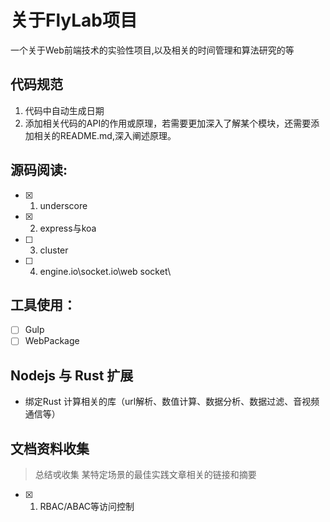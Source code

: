 # 关于FlyLab项目
一个关于Web前端技术的实验性项目,以及相关的时间管理和算法研究的等

## 代码规范
1. 代码中自动生成日期
2. 添加相关代码的API的作用或原理，若需要更加深入了解某个模块，还需要添加相关的README.md,深入阐述原理。

## 源码阅读:
-  [x] 1. underscore
-  [x] 2. express与koa
-  [ ] 3. cluster
-  [ ] 4. engine.io\socket.io\web socket\

## 工具使用：
-  [ ] Gulp
-  [ ] WebPackage

## Nodejs 与 Rust 扩展
- 绑定Rust 计算相关的库（url解析、数值计算、数据分析、数据过滤、音视频通信等）

## 文档资料收集
> 总结戓收集 某特定场景的最佳实践文章相关的链接和摘要

-  [x] 1. RBAC/ABAC等访问控制



